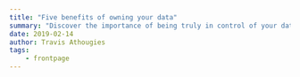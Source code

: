 ```yaml
---
title: "Five benefits of owning your data"
summary: "Discover the importance of being truly in control of your data"
date: 2019-02-14
author: Travis Athougies
tags:
    - frontpage
---
```

